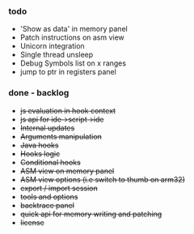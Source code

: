 ### todo
* 'Show as data' in memory panel
* Patch instructions on asm view
* Unicorn integration
* Single thread unsleep
* Debug Symbols list on x ranges
* jump to ptr in registers panel

### done - backlog
* ~~js evaluation in hook context~~
* ~~js api for ide->script->ide~~
* ~~Internal updates~~
* ~~Arguments manipulation~~
* ~~Java hooks~~
* ~~Hooks logic~~
* ~~Conditional hooks~~
* ~~ASM view on memory panel~~
* ~~ASM view options (i.e switch to thumb on arm32)~~
* ~~export / import session~~
* ~~tools and options~~
* ~~backtrace panel~~
* ~~quick api for memory writing and patching~~
* ~~license~~

